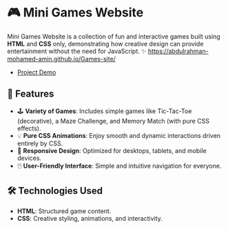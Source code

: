 # 🎮 Mini Games Website

Mini Games Website is a collection of fun and interactive games built using **HTML** and **CSS** only, demonstrating how creative design can provide entertainment without the need for JavaScript. ✨
https://abdulrahman-mohamed-amin.github.io/Games-site/
- [Project Demo](https://abdulrahman-mohamed-amin.github.io/Games-site/)

## 🎯 Features  
- 🕹️ **Variety of Games**: Includes simple games like Tic-Tac-Toe (decorative), a Maze Challenge, and Memory Match (with pure CSS effects).  
- 💡 **Pure CSS Animations**: Enjoy smooth and dynamic interactions driven entirely by CSS.  
- 📱 **Responsive Design**: Optimized for desktops, tablets, and mobile devices.  
- 🖱️ **User-Friendly Interface**: Simple and intuitive navigation for everyone.  

## 🛠️ Technologies Used  
- **HTML**: Structured game content.  
- **CSS**: Creative styling, animations, and interactivity.  

